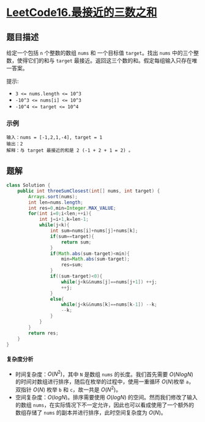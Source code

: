 # [LeetCode16.最接近的三数之和](https://leetcode-cn.com/problems/3sum-closest/)
## 题目描述
给定一个包括 `n` 个整数的数组 `nums` 和 一个目标值 `target`。找出 `nums` 中的三个整数，使得它们的和与 `target` 最接近。返回这三个数的和。假定每组输入只存在唯一答案。

提示:
- `3 <= nums.length <= 10^3`
- `-10^3 <= nums[i] <= 10^3`
- `-10^4 <= target <= 10^4`
### 示例
```
输入：nums = [-1,2,1,-4], target = 1
输出：2
解释：与 target 最接近的和是 2 (-1 + 2 + 1 = 2) 。
```
## 题解
```java
class Solution {
    public int threeSumClosest(int[] nums, int target) {
        Arrays.sort(nums);
        int len=nums.length;
        int res=0,min=Integer.MAX_VALUE;
        for(int i=0;i<len;++i){
            int j=i+1,k=len-1;
            while(j<k){
                int sum=nums[i]+nums[j]+nums[k];
                if(sum==target){
                    return sum;
                }
                if(Math.abs(sum-target)<min){
                    min=Math.abs(sum-target);
                    res=sum;
                }
                if((sum-target)<0){
                    while(j<k&&nums[j]==nums[j+1]) ++j;
                    ++j;
                }
                else{
                    while(j<k&&nums[k]==nums[k-1]) --k;
                    --k;
                }
            }
        }
        return res;
    }
}
```
#### 复杂度分析
- 时间复杂度：$O(N^2)$，其中 `N` 是数组 `nums` 的长度。我们首先需要 $O(NlogN)$ 的时间对数组进行排序，随后在枚举的过程中，使用一重循环 $O(N)$枚举 `a`，双指针 $O(N)$ 枚举 `b` 和 `c`，故一共是 $O(N^2)$。
- 空间复杂度：$O(logN)$。排序需要使用 $O(logN)$ 的空间。然而我们修改了输入的数组 `nums`，在实际情况下不一定允许，因此也可以看成使用了一个额外的数组存储了 `nums` 的副本并进行排序，此时空间复杂度为 $O(N)$。

